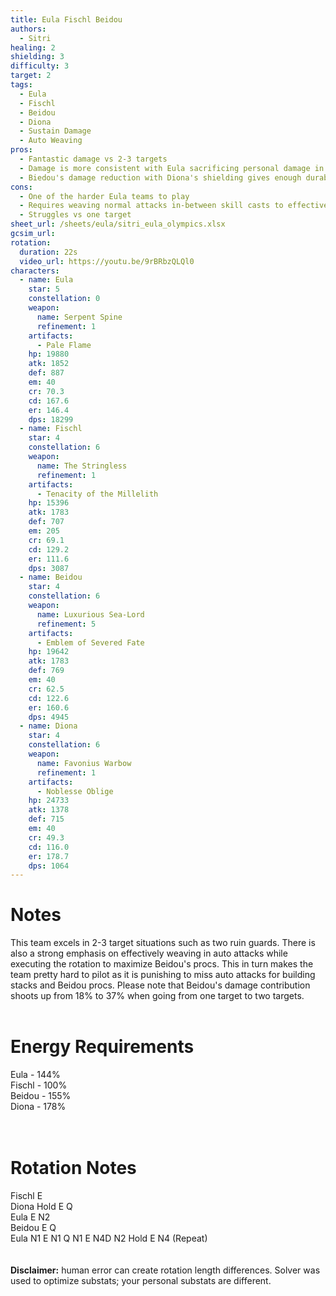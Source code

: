 ```yaml
---
title: Eula Fischl Beidou
authors:
  - Sitri
healing: 2
shielding: 3
difficulty: 3
target: 2
tags:
  - Eula
  - Fischl
  - Beidou
  - Diona
  - Sustain Damage
  - Auto Weaving
pros:
  - Fantastic damage vs 2-3 targets
  - Damage is more consistent with Eula sacrificing personal damage in exchange for Beidou's contribution
  - Biedou's damage reduction with Diona's shielding gives enough durability to face tank most enemies 
cons:
  - One of the harder Eula teams to play
  - Requires weaving normal attacks in-between skill casts to effectively use Beidou's damage
  - Struggles vs one target
sheet_url: /sheets/eula/sitri_eula_olympics.xlsx
gcsim_url: 
rotation:
  duration: 22s
  video_url: https://youtu.be/9rBRbzQLQl0
characters:
  - name: Eula
    star: 5
    constellation: 0
    weapon:
      name: Serpent Spine
      refinement: 1
    artifacts:
      - Pale Flame
    hp: 19880
    atk: 1852
    def: 887
    em: 40
    cr: 70.3
    cd: 167.6
    er: 146.4
    dps: 18299
  - name: Fischl
    star: 4
    constellation: 6
    weapon:
      name: The Stringless
      refinement: 1
    artifacts:
      - Tenacity of the Millelith
    hp: 15396
    atk: 1783
    def: 707
    em: 205
    cr: 69.1
    cd: 129.2
    er: 111.6
    dps: 3087
  - name: Beidou
    star: 4
    constellation: 6
    weapon:
      name: Luxurious Sea-Lord
      refinement: 5
    artifacts:
      - Emblem of Severed Fate
    hp: 19642
    atk: 1783
    def: 769
    em: 40
    cr: 62.5
    cd: 122.6
    er: 160.6
    dps: 4945
  - name: Diona
    star: 4
    constellation: 6
    weapon:
      name: Favonius Warbow
      refinement: 1
    artifacts:
      - Noblesse Oblige
    hp: 24733
    atk: 1378
    def: 715
    em: 40
    cr: 49.3
    cd: 116.0
    er: 178.7
    dps: 1064
---
```


# **Notes**
This team excels in 2-3 target situations such as two ruin guards. There is also a strong emphasis on effectively weaving in auto attacks while executing the rotation to maximize Beidou's procs. This in turn makes the team pretty hard to pilot as it is punishing to miss auto attacks for building stacks and Beidou procs. Please note that Beidou's damage contribution shoots up from 18% to 37% when going from one target to two targets.
<br></br>
# **Energy Requirements**
Eula - 144%  
Fischl - 100%    
Beidou - 155%  
Diona - 178%  
<br></br>
# **Rotation Notes**
Fischl E  
Diona Hold E Q  
Eula E N2  
Beidou E Q  
Eula N1 E N1 Q N1 E N4D N2 Hold E N4  (Repeat)  
<br></br>
**Disclaimer:** human error can create rotation length differences. Solver was used to optimize substats; your personal substats are different.
